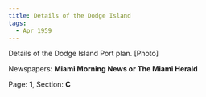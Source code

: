 ```yaml
---  
title: Details of the Dodge Island  
tags:  
  - Apr 1959  
---  
```

  
Details of the Dodge Island Port plan. [Photo]  
  
Newspapers: **Miami Morning News or The Miami Herald**  
  
Page: **1**, Section: **C** 
